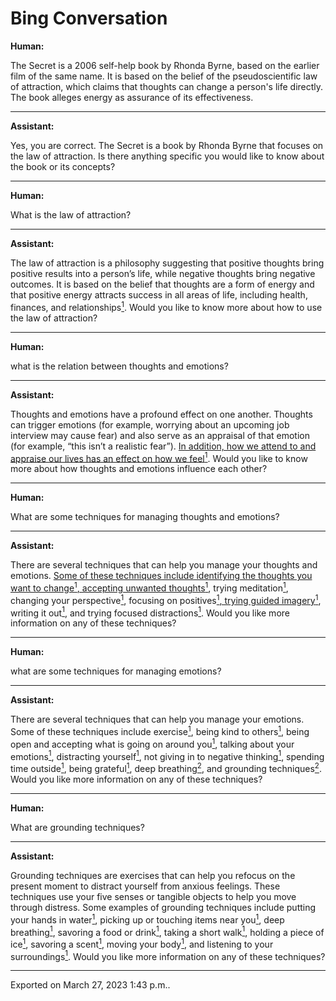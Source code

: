 # Bing Conversation

**Human:**

 The Secret is a 2006 self-help book by Rhonda Byrne, based on the earlier film of the same name. It is based on the belief of the pseudoscientific law of attraction, which claims that thoughts can change a person's life directly. The book alleges energy as assurance of its effectiveness.

***

**Assistant:**

Yes, you are correct. The Secret is a book by Rhonda Byrne that focuses on the law of attraction. Is there anything specific you would like to know about the book or its concepts?



***

**Human:**

 What is the law of attraction?

***

**Assistant:**

The law of attraction is a philosophy suggesting that positive thoughts bring positive results into a person’s life, while negative thoughts bring negative outcomes. It is based on the belief that thoughts are a form of energy and that positive energy attracts success in all areas of life, including health, finances, and relationships</a>[<sup>1</sup>](https://www.verywellmind.com/understanding-and-using-the-law-of-attraction-3144808). Would you like to know more about how to use the law of attraction?



***

**Human:**

 what is the relation between thoughts and emotions?

***

**Assistant:**

Thoughts and emotions have a profound effect on one another. Thoughts can trigger emotions (for example, worrying about an upcoming job interview may cause fear) and also serve as an appraisal of that emotion (for example, “this isn’t a realistic fear”). [In addition, how we attend to and appraise our lives has an effect on how we feel](https://www.takingcharge.csh.umn.edu/what-are-thoughts-emotions)[<sup>1</sup>](https://www.takingcharge.csh.umn.edu/what-are-thoughts-emotions). Would you like to know more about how thoughts and emotions influence each other?



***

**Human:**

 What are some techniques for managing thoughts and emotions?

***

**Assistant:**

There are several techniques that can help you manage your thoughts and emotions. [Some of these techniques include identifying the thoughts you want to change](https://www.healthline.com/health/mental-health/how-to-control-your-mind)[<sup>1</sup>](https://www.healthline.com/health/mental-health/how-to-control-your-mind)[, accepting unwanted thoughts](https://www.healthline.com/health/mental-health/how-to-control-your-mind)[<sup>1</sup>](https://www.healthline.com/health/mental-health/how-to-control-your-mind), trying meditation</a>[<sup>1</sup>](https://www.healthline.com/health/mental-health/how-to-control-your-mind), changing your perspective</a>[<sup>1</sup>](https://www.healthline.com/health/mental-health/how-to-control-your-mind), focusing on positives</a>[<sup>1</sup>](https://www.healthline.com/health/mental-health/how-to-control-your-mind)[, trying guided imagery](https://www.healthline.com/health/mental-health/how-to-control-your-mind)[<sup>1</sup>](https://www.healthline.com/health/mental-health/how-to-control-your-mind), writing it out</a>[<sup>1</sup>](https://www.healthline.com/health/mental-health/how-to-control-your-mind), and trying focused distractions</a>[<sup>1</sup>](https://www.healthline.com/health/mental-health/how-to-control-your-mind). Would you like more information on any of these techniques?



***

**Human:**

 what are some techniques for managing emotions?

***

**Assistant:**

There are several techniques that can help you manage your emotions. Some of these techniques include exercise</a>[<sup>1</sup>](https://www.skillsyouneed.com/ps/managing-emotions.html), being kind to others</a>[<sup>1</sup>](https://www.skillsyouneed.com/ps/managing-emotions.html), being open and accepting what is going on around you</a>[<sup>1</sup>](https://www.skillsyouneed.com/ps/managing-emotions.html), talking about your emotions</a>[<sup>1</sup>](https://www.skillsyouneed.com/ps/managing-emotions.html), distracting yourself</a>[<sup>1</sup>](https://www.skillsyouneed.com/ps/managing-emotions.html), not giving in to negative thinking</a>[<sup>1</sup>](https://www.skillsyouneed.com/ps/managing-emotions.html), spending time outside</a>[<sup>1</sup>](https://www.skillsyouneed.com/ps/managing-emotions.html), being grateful</a>[<sup>1</sup>](https://www.skillsyouneed.com/ps/managing-emotions.html), deep breathing</a>[<sup>2</sup>](https://psychcentral.com/health/ways-to-manage-your-emotions), and grounding techniques</a>[<sup>2</sup>](https://psychcentral.com/health/ways-to-manage-your-emotions). Would you like more information on any of these techniques?



***

**Human:**

 What are grounding techniques?

***

**Assistant:**

Grounding techniques are exercises that can help you refocus on the present moment to distract yourself from anxious feelings. These techniques use your five senses or tangible objects to help you move through distress. Some examples of grounding techniques include putting your hands in water</a>[<sup>1</sup>](https://www.healthline.com/health/grounding-techniques), picking up or touching items near you</a>[<sup>1</sup>](https://www.healthline.com/health/grounding-techniques), deep breathing</a>[<sup>1</sup>](https://www.healthline.com/health/grounding-techniques), savoring a food or drink</a>[<sup>1</sup>](https://www.healthline.com/health/grounding-techniques), taking a short walk</a>[<sup>1</sup>](https://www.healthline.com/health/grounding-techniques), holding a piece of ice</a>[<sup>1</sup>](https://www.healthline.com/health/grounding-techniques), savoring a scent</a>[<sup>1</sup>](https://www.healthline.com/health/grounding-techniques), moving your body</a>[<sup>1</sup>](https://www.healthline.com/health/grounding-techniques), and listening to your surroundings</a>[<sup>1</sup>](https://www.healthline.com/health/grounding-techniques). Would you like more information on any of these techniques?



***

Exported on March 27, 2023 1:43 p.m..